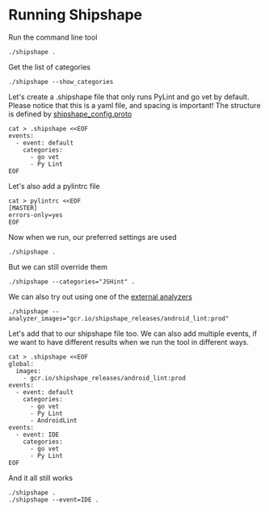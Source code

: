 # Running Shipshape

Run the command line tool

    ./shipshape .

Get the list of categories

    ./shipshape --show_categories

Let's create a .shipshape file that only runs PyLint and go vet by default.
Please notice that this is a yaml file, and spacing is important! The structure is
defined by
[shipshape_config.proto](https://github.com/google/shipshape/blob/master/shipshape/proto/shipshape_config.proto)

    cat > .shipshape <<EOF
    events:
      - event: default
        categories:
          - go vet
          - Py Lint
    EOF

Let's also add a pylintrc file

    cat > pylintrc <<EOF
    [MASTER]
    errors-only=yes
    EOF

Now when we run, our preferred settings are used

    ./shipshape .

But we can still override them

    ./shipshape --categories="JSHint" .

We can also try out using one of the [external analyzers](TODOTODO)

    ./shipshape --analyzer_images="gcr.io/shipshape_releases/android_lint:prod"

Let's add that to our shipshape file too. We can also add multiple events, if we
want to have different results when we run the tool in different ways.

    cat > .shipshape <<EOF
    global:
      images:
        - gcr.io/shipshape_releases/android_lint:prod
    events:
      - event: default
        categories:
          - go vet
          - Py Lint
          - AndroidLint
    events:
      - event: IDE
        categories:
          - go vet
          - Py Lint
    EOF


And it all still works

    ./shipshape .
    ./shipshape --event=IDE .

